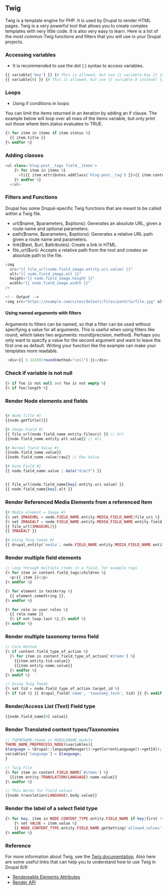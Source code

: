 ## Twig

Twig is a template engine for PHP. It is used by Drupal to render HTML pages. Twig is a very powerful tool that allows you to create complex templates with very little code. It is also very easy to learn. Here is a list of the most common Twig functions and filters that you will use in your Drupal projects.

### Accessing variables

- It is recommended to use the dot (.) syntax to access variables.

```php
{{ variable['key'] }} {# This is allowed, but use {{ variable.key }} instead! #}
{{ variable[0] }} {# This is allowed, but use {{ variable.0 instead! }} #}
```

### Loops

- Using if conditions in loops:

You can limit the items returned in an iteration by adding an if clause. The example below will loop over all rows of the items variable, but only print out those where item.status evaluates to TRUE.

```php
{% for item in items if item.status %}
  {{ item.title }}
{% endfor %}
```

### Adding classes

```php
<ul class='blog-post__tags field__items'>
    {% for item in items %}
      <li{{ item.attributes.addClass('blog-post__tag') }}>{{ item.content }}</li>
    {% endfor %}
  </ul>
```

### Filters and Functions

Drupal has some Drupal-specific Twig functions that are meant to be called within a Twig file.

- url($name, $parameters, $options): Generates an absolute URL, given a route name and optional parameters.
- path($name, $parameters, $options): Generates a relative URL path given a route name and parameters.
- link($text, $url, $attributes): Create a link in HTML.
- file_url($uri): Accepts a relative path from the root and creates an absolute path to the file.

```php
<img
  src="{{ file_url(node.field_image.entity.uri.value) }}"
  alt="{{ node.field_image.alt }}"
  height="{{ node.field_image.height }}"
  width="{{ node.field_image.width }}"
/>

<!-- Output -->
<img src="https://example.com/sites/default/files/path/to/file.jpg" alt="My image alt" height="640" width="480" />
```

#### Using named arguments with filters

Arguments to filters can be named, so that a filter can be used without specifying a value for all arguments. This is useful when using filters like round, which takes two arguments: round(precision, method). Perhaps you only want to specify a value for the second argument and want to leave the first one as default. Writing your function like the example can make your templates more readable.

```php
 <div>{{ 3.14159|round(method="ceil") }}</div>
 ```



### Check if variable is not null

```php
{% if foo is not null and foo is not empty %}
{% if foo|length %}
```

### Render Node elements and fields

```php

{# Node Title #}
{{node.getTitle()}}

{# Image Field #}
{{ file_url(node.field_name.entity.fileuri) }} // Url
{{node.field_name.entity.alt.value}} // Alt

{# Normal field Value #}
{{node.field_name.value}}
{{node.field_name.value|raw}} // Raw Value

{# Date Field #}
{{ node.field_name.value | date("d/m/Y") }}


{{ file_url(node.field_name[key].entity.uri.value) }}
{{ node.field_name[key].alt }}
```

### Render Referenced Media Elements from a referenced Item

```php
{# Media element = Image #}
{% set IMAGEURL = node.FIELD_NAME.entity.MEDIA_FIELD_NAME|file_uri %}
{% set IMAGEALT = node.FIELD_NAME.entity.MEDIA_FIELD_NAME.entity.field_media_image.alt %}
{{ file_url(IMAGEURL)}}
{{ IMAGEALT }}

{# Using Twig tweak #}
{{ drupal_entity('media', node.FIELD_NAME.entity.MEDIA_FIELD_NAME.entity.id) }}
```

### Render multiple field elements

```php
// Loop through multiple items in a field, for example tags
{% for item in content.field_tags|children %}
  <p>{{ item }}</p>
{% endfor %}

{% for element in testArray %}
  {{ element.someString }},
{% endfor %}

{% for role in user.roles %}
  {{ role.name }}
  {% if not loop.last %},{% endif %}
{% endfor %}
```

### Render multiple taxonomy terms field

```php
// Core Method
{% if content.field_type_of_action %}
  {% for item in content.field_type_of_action['#items'] %}
    {{item.entity.tid.value}}
    {{item.entity.name.value}}
  {% endfor %}
{% endif %}

// Using Twig Tweak
{% set tid = node.field_type_of_action.target_id %}
{% if tid %} {{ drupal_field('name', 'taxonomy_term', tid) }} {% endif %}
```

### Render/Access List (Text) Field type

```php
{{node.field_name[0].value}}
```

### Render Translated content types/Taxonomies

```php
// THEMENAME.theme or MODULENAME.module
THEME_NAME_PREPROCESS_NODE(&variables){
$language = \Drupal::languageManager()->getCurrentLanguage()->getId();
variables['language'] = $language;
}

// Twig File
{% for item in content.FIELD_NAME['#items'] %}
  {{item.entity.TRANSLATION(LANGUAGE).name.value}}
{% endfor %}

// This Works for field values
{{node.translation(LANGUAGE).body.value}}
```

### Render the label of a select field type

```php
{% for key, item in NODE.CONTENT_TYPE.entity.FIELD_NAME if key|first != '#' %}
    {% set VALUE = item.value %}
    {{ NODE.CONTENT_TYPE.entity.FIELD_NAME.getSetting('allowed_values')[VALUE] }}
{% endfor %}
```
### Reference

For more information about Twig, see the [Twig documentation](https://twig.symfony.com/doc/2.x/).
Also here are some useful links that can help you to understand how to use Twig in Drupal 8/9:
- [Rendereable Elements Attributes](https://api.drupal.org/api/drupal/core%21lib%21Drupal%21Core%21Render%21Element%21RenderElement.php/class/RenderElement/9.1.x)
- [Render API](https://api.drupal.org/api/drupal/core%21lib%21Drupal%21Core%21Render%21theme.api.php/group/theme_render/9.1.x)

